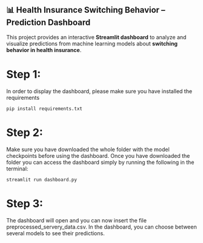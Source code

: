 ## 📊 Health Insurance Switching Behavior – Prediction Dashboard
This project provides an interactive **Streamlit dashboard** to analyze and visualize predictions from machine learning models about **switching behavior in health insurance**.

# Step 1:
In order to display the dashboard, please make sure you have installed the requirements 

    pip install requirements.txt

# Step 2:
Make sure you have downloaded the whole folder with the model checkpoints before using the dashboard.
Once you have downloaded the folder you can access the dashboard simply by running the following in the terminal:

    streamlit run dashboard.py

# Step 3:
The dashboard will open and you can now insert the file preprocessed_servery_data.csv.
In the dashboard, you can choose between several models to see their predictions.
